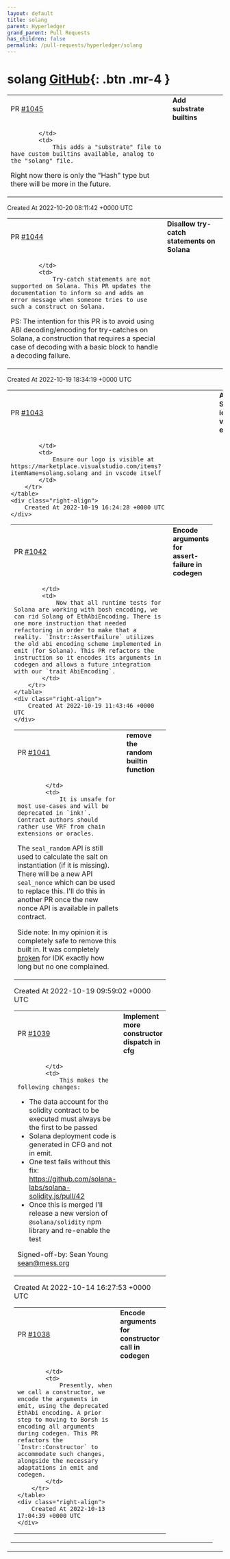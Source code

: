 ```yaml
---
layout: default
title: solang
parent: Hyperledger
grand_parent: Pull Requests
has_children: false
permalink: /pull-requests/hyperledger/solang
---
```


# solang <span class="fs-3 right-align">[GitHub](https://github.com/hyperledger/solang){: .btn .mr-4 }</span>


<div>
    <table>
        <tr>
            <td>
                PR <a href="https://github.com/hyperledger/solang/pull/1045" class=".btn">#1045</a>
            </td>
            <td>
                <b>
                    Add substrate builtins
                </b>
            </td>
        </tr>
        <tr>
            <td>
                
            </td>
            <td>
                This adds a "substrate" file to have custom builtins available, analog to the "solang" file.

Right now there is only the "Hash" type but there will be more in the future. 
            </td>
        </tr>
    </table>
    <div class="right-align">
        Created At 2022-10-20 08:11:42 +0000 UTC
    </div>
</div>

<div>
    <table>
        <tr>
            <td>
                PR <a href="https://github.com/hyperledger/solang/pull/1044" class=".btn">#1044</a>
            </td>
            <td>
                <b>
                    Disallow try-catch statements on Solana
                </b>
            </td>
        </tr>
        <tr>
            <td>
                
            </td>
            <td>
                Try-catch statements are not supported on Solana. This PR updates the documentation to inform so and adds an error message when someone tries to use such a construct on Solana.

PS: The intention for this PR is to avoid using ABI decoding/encoding for try-catches on Solana, a construction that requires a special case of decoding with a basic block to handle a decoding failure.
            </td>
        </tr>
    </table>
    <div class="right-align">
        Created At 2022-10-19 18:34:19 +0000 UTC
    </div>
</div>

<div>
    <table>
        <tr>
            <td>
                PR <a href="https://github.com/hyperledger/solang/pull/1043" class=".btn">#1043</a>
            </td>
            <td>
                <b>
                    Add Solang icon to vscode extension
                </b>
            </td>
        </tr>
        <tr>
            <td>
                
            </td>
            <td>
                Ensure our logo is visible at https://marketplace.visualstudio.com/items?itemName=solang.solang and in vscode itself
            </td>
        </tr>
    </table>
    <div class="right-align">
        Created At 2022-10-19 16:24:28 +0000 UTC
    </div>
</div>

<div>
    <table>
        <tr>
            <td>
                PR <a href="https://github.com/hyperledger/solang/pull/1042" class=".btn">#1042</a>
            </td>
            <td>
                <b>
                    Encode arguments for assert-failure in codegen
                </b>
            </td>
        </tr>
        <tr>
            <td>
                
            </td>
            <td>
                Now that all runtime tests for Solana are working with bosh encoding, we can rid Solang of EthAbiEncoding. There is one more instruction that needed refactoring in order to make that a reality. `Instr::AssertFailure` utilizes the old abi encoding scheme implemented in emit (for Solana). This PR refactors the instruction so it encodes its arguments in codegen and allows a future integration with our `trait AbiEncoding`.
            </td>
        </tr>
    </table>
    <div class="right-align">
        Created At 2022-10-19 11:43:46 +0000 UTC
    </div>
</div>

<div>
    <table>
        <tr>
            <td>
                PR <a href="https://github.com/hyperledger/solang/pull/1041" class=".btn">#1041</a>
            </td>
            <td>
                <b>
                    remove the random builtin function
                </b>
            </td>
        </tr>
        <tr>
            <td>
                
            </td>
            <td>
                It is unsafe for most use-cases and will be deprecated in `ink!`. Contract authors should rather use VRF from chain extensions or oracles.

The `seal_random` API is still used to calculate the salt on instantiation (if it is missing). There will be a new API `seal_nonce` which can be used to replace this. I'll do this in another PR once the new nonce API is available in pallets contract.

Side note: In my opinion it is completely safe to remove this built in. It was completely [broken](https://github.com/hyperledger/solang/pull/1025/commits/65018be65d3e95d9a728894e1ac4ee07d4a3aa7a) for IDK exactly how long but no one complained.
            </td>
        </tr>
    </table>
    <div class="right-align">
        Created At 2022-10-19 09:59:02 +0000 UTC
    </div>
</div>

<div>
    <table>
        <tr>
            <td>
                PR <a href="https://github.com/hyperledger/solang/pull/1039" class=".btn">#1039</a>
            </td>
            <td>
                <b>
                    Implement more constructor dispatch in cfg
                </b>
            </td>
        </tr>
        <tr>
            <td>
                
            </td>
            <td>
                This makes the following changes:
 - The data account for the solidity contract to be executed must always be the first to be passed
 - Solana deployment code is generated in CFG and not in emit.
 - One test fails without this fix: https://github.com/solana-labs/solana-solidity.js/pull/42
 - Once this is merged I'll release a new version of `@solana/solidity` npm library and re-enable the test

Signed-off-by: Sean Young <sean@mess.org>
            </td>
        </tr>
    </table>
    <div class="right-align">
        Created At 2022-10-14 16:27:53 +0000 UTC
    </div>
</div>

<div>
    <table>
        <tr>
            <td>
                PR <a href="https://github.com/hyperledger/solang/pull/1038" class=".btn">#1038</a>
            </td>
            <td>
                <b>
                    Encode arguments for constructor call in codegen
                </b>
            </td>
        </tr>
        <tr>
            <td>
                
            </td>
            <td>
                Presently, when we call a constructor, we encode the arguments in emit, using the deprecated EthAbi encoding. A prior step to moving to Borsh is encoding all arguments during codegen. This PR refactors the `Instr::Constructor` to accommodate such changes, alongside the necessary adaptations in emit and codegen.
            </td>
        </tr>
    </table>
    <div class="right-align">
        Created At 2022-10-13 17:04:39 +0000 UTC
    </div>
</div>

